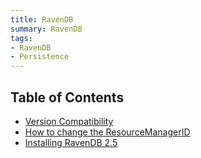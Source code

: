 ```yaml
---
title: RavenDB
summary: RavenDB
tags:
- RavenDB
- Persistence
---
```


## Table of Contents

- [Version Compatibility](version-compatibility.md)
- [How to change the ResourceManagerID](how-to-change-resourcemanagerid.md)
- [Installing RavenDB 2.5](installing.md)